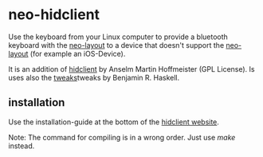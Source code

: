 neo-hidclient
=============

Use the keyboard from your Linux computer to provide a bluetooth keyboard with the [neo-layout](http://neo-layout.org/) to a device that doesn't support the [neo-layout](http://neo-layout.org/) (for example an iOS-Device).

It is an addition of [hidclient](http://anselm.hoffmeister.be/computer/hidclient/index.html.en) by Anselm Martin Hoffmeister (GPL License). Is uses also the [tweaks](https://github.com/benizi/hidclient)tweaks by Benjamin R. Haskell.


installation
------------
Use the installation-guide at the bottom of the [hidclient website](http://anselm.hoffmeister.be/computer/hidclient/index.html.en).

Note: The command for compiling is in a wrong order. Just use *make* instead.
